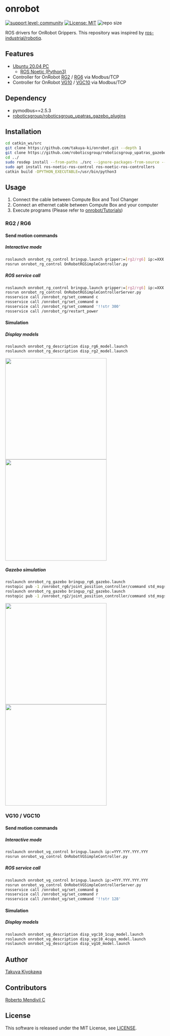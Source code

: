 # onrobot

[![support level: community](https://img.shields.io/badge/support%20level-community-lightgray.svg)](https://rosindustrial.org/news/2016/10/7/better-supporting-a-growing-ros-industrial-software-platform)
[![License: MIT](https://img.shields.io/badge/License-MIT-yellow.svg)](https://opensource.org/licenses/MIT)
![repo size](https://img.shields.io/github/repo-size/Osaka-University-Harada-Laboratory/onrobot)

ROS drivers for OnRobot Grippers.
This repository was inspired by [ros-industrial/robotiq](https://github.com/ros-industrial/robotiq).

## Features

- [Ubuntu 20.04 PC](https://ubuntu.com/certified/laptops?q=&limit=20&vendor=Dell&vendor=Lenovo&vendor=HP&release=20.04+LTS)
  - [ROS Noetic (Python3)](https://wiki.ros.org/noetic/Installation/Ubuntu)
- Controller for OnRobot [RG2](https://onrobot.com/en/products/rg2-gripper) / [RG6](https://onrobot.com/en/products/rg6-gripper) via Modbus/TCP
- Controller for OnRobot [VG10](https://onrobot.com/en/products/vg10-electric-vacuum-gripper) / [VGC10](https://onrobot.com/en/products/vgc10) via Modbus/TCP

## Dependency

- pymodbus==2.5.3  
- [roboticsgroup/roboticsgroup_upatras_gazebo_plugins](https://github.com/roboticsgroup/roboticsgroup_upatras_gazebo_plugins.git)  

## Installation

```bash
cd catkin_ws/src
git clone https://github.com/takuya-ki/onrobot.git --depth 1
git clone https://github.com/roboticsgroup/roboticsgroup_upatras_gazebo_plugins.git --depth 1
cd ../
sudo rosdep install --from-paths ./src --ignore-packages-from-source --rosdistro noetic -y --os=ubuntu:focal -y
sudo apt install ros-noetic-ros-control ros-noetic-ros-controllers
catkin build -DPYTHON_EXECUTABLE=/usr/bin/python3
```

## Usage

1. Connect the cable between Compute Box and Tool Changer
2. Connect an ethernet cable between Compute Box and your computer
3. Execute programs (Please refer to [onrobot/Tutorials](http://wiki.ros.org/onrobot/Tutorials))

### RG2 / RG6

#### Send motion commands
##### Interactive mode
```bash
roslaunch onrobot_rg_control bringup.launch gripper:=[rg2/rg6] ip:=XXX.XXX.XXX.XXX
rosrun onrobot_rg_control OnRobotRGSimpleController.py
```

##### ROS service call
```bash
roslaunch onrobot_rg_control bringup.launch gripper:=[rg2/rg6] ip:=XXX.XXX.XXX.XXX
rosrun onrobot_rg_control OnRobotRGSimpleControllerServer.py
rosservice call /onrobot_rg/set_command c
rosservice call /onrobot_rg/set_command o
rosservice call /onrobot_rg/set_command '!!str 300'
rosservice call /onrobot_rg/restart_power
```

#### Simulation
##### Display models
```bash
roslaunch onrobot_rg_description disp_rg6_model.launch
roslaunch onrobot_rg_description disp_rg2_model.launch
```

<img src=image/rg6_rviz.gif width=320>  <img src=image/rg2_rviz.gif width=320>  

##### Gazebo simulation
```bash
roslaunch onrobot_rg_gazebo bringup_rg6_gazebo.launch
rostopic pub -1 /onrobot_rg6/joint_position_controller/command std_msgs/Float64 "data: 0.5"
roslaunch onrobot_rg_gazebo bringup_rg2_gazebo.launch
rostopic pub -1 /onrobot_rg2/joint_position_controller/command std_msgs/Float64 "data: 0.5"
```

<img src=image/rg6_gazebo.gif width=320>  <img src=image/rg2_gazebo.gif width=320>  

### VG10 / VGC10

#### Send motion commands
##### Interactive mode
```bash
roslaunch onrobot_vg_control bringup.launch ip:=YYY.YYY.YYY.YYY
rosrun onrobot_vg_control OnRobotVGSimpleController.py  
```

##### ROS service call
```bash
roslaunch onrobot_vg_control bringup.launch ip:=YYY.YYY.YYY.YYY
rosrun onrobot_vg_control OnRobotVGSimpleControllerServer.py  
rosservice call /onrobot_vg/set_command g
rosservice call /onrobot_vg/set_command r
rosservice call /onrobot_vg/set_command '!!str 128'
```

#### Simulation
##### Display models
```bash
roslaunch onrobot_vg_description disp_vgc10_1cup_model.launch
roslaunch onrobot_vg_description disp_vgc10_4cups_model.launch
roslaunch onrobot_vg_description disp_vg10_model.launch
```

## Author

[Takuya Kiyokawa](https://takuya-ki.github.io/)

## Contributors

[Roberto Mendivil C](https://github.com/Robertomendivil97)  

## License

This software is released under the MIT License, see [LICENSE](./LICENSE).
